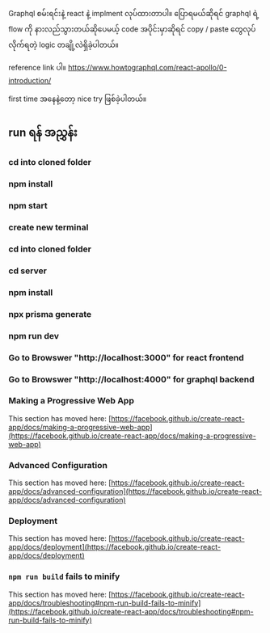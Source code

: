 Graphql စမ်းရင်းနဲ့ react နဲ့ implment လုပ်ထားတာပါ။
ပြောရမယ်ဆိုရင် graphql ရဲ့ flow ကို နားလည်သွားတယ်ဆိုပေမယ့်
code အပိုင်းမှာဆိုရင် copy / paste တွေလုပ်လိုက်ရတဲ့ logic တချို့လဲရှိခဲ့ပါတယ်။

reference link ပါ။
https://www.howtographql.com/react-apollo/0-introduction/

first time အနေနဲ့တော့ nice try ဖြစ်ခဲ့ပါတယ်။


run ရန် အညွှန်း 
------------
### cd into cloned folder
### npm install
### npm start
### create new terminal 
### cd into cloned folder
### cd server
### npm install 
### npx prisma generate
### npm run dev
### Go to Browswer "http://localhost:3000" for react frontend
### Go to Browswer "http://localhost:4000" for graphql backend 


### Making a Progressive Web App

This section has moved here: [https://facebook.github.io/create-react-app/docs/making-a-progressive-web-app](https://facebook.github.io/create-react-app/docs/making-a-progressive-web-app)

### Advanced Configuration

This section has moved here: [https://facebook.github.io/create-react-app/docs/advanced-configuration](https://facebook.github.io/create-react-app/docs/advanced-configuration)

### Deployment

This section has moved here: [https://facebook.github.io/create-react-app/docs/deployment](https://facebook.github.io/create-react-app/docs/deployment)

### `npm run build` fails to minify

This section has moved here: [https://facebook.github.io/create-react-app/docs/troubleshooting#npm-run-build-fails-to-minify](https://facebook.github.io/create-react-app/docs/troubleshooting#npm-run-build-fails-to-minify)
